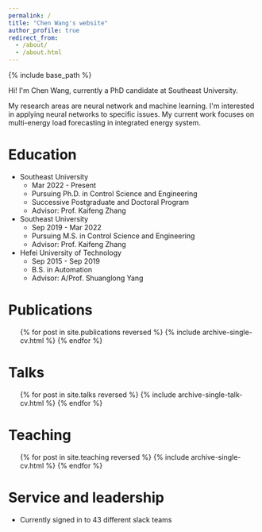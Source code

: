 ```yaml
---
permalink: /
title: "Chen Wang's website"
author_profile: true
redirect_from: 
  - /about/
  - /about.html
---
```


{% include base_path %}

Hi! I'm Chen Wang, currently a PhD candidate at Southeast University. 

My research areas are neural network and machine learning. I'm interested in applying neural networks to specific issues. My current work focuses on multi-energy load forecasting in integrated energy system. 

Education
======

* Southeast University
  * Mar 2022 - Present
  * Pursuing Ph.D. in Control Science and Engineering
  * Successive Postgraduate and Doctoral Program
  * Advisor: Prof. Kaifeng Zhang
* Southeast University
  * Sep 2019 - Mar 2022
  * Pursuing M.S. in Control Science and Engineering
  * Advisor: Prof. Kaifeng Zhang
* Hefei University of Technology
  * Sep 2015 - Sep 2019
  * B.S. in Automation
  * Advisor: A/Prof. Shuanglong Yang

Publications
======

  <ul>{% for post in site.publications reversed %}
    {% include archive-single-cv.html %}
  {% endfor %}</ul>


Talks
======

  <ul>{% for post in site.talks reversed %}
    {% include archive-single-talk-cv.html  %}
  {% endfor %}</ul>


Teaching
======

  <ul>{% for post in site.teaching reversed %}
    {% include archive-single-cv.html %}
  {% endfor %}</ul>


Service and leadership
======

* Currently signed in to 43 different slack teams

